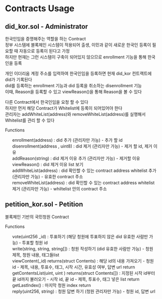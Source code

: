 <h1> Contracts Usage </h1>

<h2> did_kor.sol - Administrator </h2>

한국인임을 증명해주는 역할을 하는 Contract <br/>
정부 시스템에 블록체인 시스템이 적용되어 출생, 이민과 같이 새로운 한국인 등록이 필요할 때 자동으로 등록이 된다고 가정 <br/>
하지만 현재는 그런 시스템이 구축이 되어있지 않으므로 enrollment 기능을 통해 한국인을 등록 <br/>

개인 이더리움 계정 주소를 입력하여 한국인임을 등록하면 현재 did_kor 컨트랙트에 did가 기록된다 <br/>
did를 등록하는 enrollment 기능과 did 등록을 취소하는 disenrollment 기능 <br/>
이때, Reason을 등록할 수 있고 viewReason()을 통해 Reason을 볼 수 있다

다른 Contract에서 한국인임을 요청 할 수 있다<br/>
하지만 먼저 해당 Contract가 Whitelist에 등록이 되어있어야 한다 <br/>
관리자는 addWhiteList(address)와 removeWhiteList(address)를 실행해서 Whitelist를 관리 할 수 있다

Functions
<ul>
    enrollment(address) : did 추가 (관리자만 가능) - 추가 할 id <br/>
    disenrollment(address , uint8) : did 제거 (관리자만 가능) - 제거 할 id, 제거 이유 <br/>
    addReason(string) : did 제거 이유 추가 (관리자만 가능) - 제거할 이유 <br/>
    viewReason() : did 제거 이유 list 보기 <br/>
    addWhiteList(address) : did 확인할 수 있는 contract address whitelist 추가 (관리자만 가능) - 유효한 contract 주소 <br/>
    removeWhiteList(address) : did 확인할 수 있는 contract address whitelist 제거 (관리자만 가능) - whiltelist 안의 contract 주소 <br/>
</ul>

<h2> petition_kor.sol - Petition </h2>

블록체인 기반의 국민청원 Contract

Functions
<ul>
    vote(uint256 _id) : 투표하기 (해당 청원에 투표하지 않은 did 유효한 사람만 가능) - 투표할 청원 id <br/>
    write(string, string, string[]) : 청원 작성하기 (did 유효한 사람만 가능) - 청원 제목, 청원 내용, 태그들list <br/>
    viewContent(_id) returns(struct Contents) : 해당 id의 내용 가져오기 - 청원 id - 제목, 내용, 투표수, 태그, 시작 시간, 유효성 여부, 답변 url return <br/>
    getContentsList(uint, uint ) returns(struct Contents[]) : 지정된 시작 id부터 끝 id까지 불러오기 - 시작 id, 끝 id - 제목, 투표수, 태그 넣은 list return <br/>
    getLastIndex() : 마지막 청원 index return <br/>
    reply(uint256, string) : 청원 답변 하기 (청원 관리자만 가능) - 청원 id, 답변 url <br/>
</ul>

